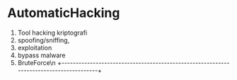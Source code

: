 # AutomaticHacking
1. Tool hacking kriptografi
2. spoofing/sniffing,
3. exploitation
4. bypass malware
5. BruteForce\n
+---------------------------------------------------------------------------------------+
